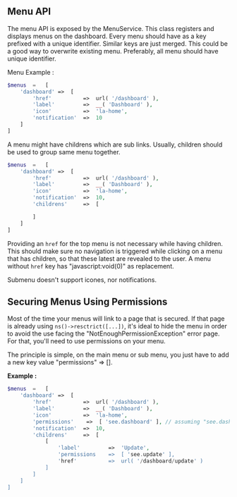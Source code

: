 ## Menu API
The menu API is exposed by the MenuService. This class registers and displays menus on the dashboard.
Every menu should have as a key prefixed with a unique identifier. Similar keys are just merged. This could
be a good way to overwrite existing menu. Preferably, all menu should have unique identifier.

Menu Example : 

```php
$menus  =   [
    'dashboard' =>  [
        'href'          =>  url( '/dashboard' ),
        'label'         =>  __( 'Dashboard' ),
        'icon'          =>  'la-home',
        'notification'  =>  10
    ]
]
```

A menu might have childrens which are sub links. Usually, children should be used to group same menu together.

```php
$menus  =   [
    'dashboard' =>  [
        'href'          =>  url( '/dashboard' ),
        'label'         =>  __( 'Dashboard' ),
        'icon'          =>  'la-home',
        'notification'  =>  10,
        'childrens'     =>  [

        ]
    ]
]
```

Providing an `href` for the top menu is not necessary while having children. This should make sure no navigation is triggered while
clicking on a menu that has children, so that these latest are revealed to the user. A menu without `href` key has "javascript:void(0)" as replacement. 

Submenu doesn't support icones, nor notifications.

## Securing Menus Using Permissions

Most of the time your menus will link to a page that is secured. If that page is already using `ns()->resctrict([...])`, it's ideal to hide the menu in order to avoid the use facing the "NotEnoughPermissionException" error page. For that, you'll need to use permissions on your menu.

The principle is simple, on the main menu or sub menu, you just have to add a new key value "permissions" => [].

**Example :**
```php
$menus  =   [
    'dashboard' =>  [
        'href'          =>  url( '/dashboard' ),
        'label'         =>  __( 'Dashboard' ),
        'icon'          =>  'la-home',
        'permissions'    =>  [ 'see.dashboard' ], // assuming "see.dashboard" is a valid permission namespace.
        'notification'  =>  10,
        'childrens'     =>  [
            [
                'label'         =>  'Update',
                'permissions    =>  [ 'see.update' ],
                'href'          =>  url( '/dashboard/update' )
            ]
        ]
    ]
]
```
